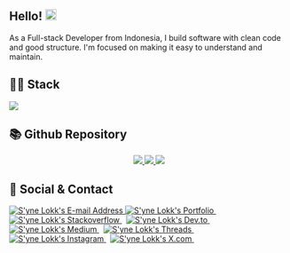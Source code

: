 <p align="center">
<h2>Hello! <img src="https://user-images.githubusercontent.com/43292234/179925738-4df11b89-1924-4d3d-82b5-3a197ac4f031.gif" width="20" /></h2>
As a Full-stack Developer from Indonesia, I build software with clean code and good structure. I'm focused on making it easy to understand and maintain.

<h2>👨‍💻 Stack </h2>
<img src='https://skillicons.dev/icons?i=js,ts,cs,nestjs,mongodb,mysql,git,docker&theme=light'>

<h2>📚 Github Repository</h2>
<p align="center">
  <a href="https://github.com/synelokk/microservice-k8s-first-app">
    <img src="https://github-readme-stats-git-masterrstaa-rickstaa.vercel.app/api/pin/?username=synelokk&repo=microservice-k8s-first-app&theme=vision-friendly-dark&hide_border=true&border_radius=0">
  </a>
  <a href="https://github.com/synelokk/nodejs-rabbitmq">
    <img src="https://github-readme-stats-git-masterrstaa-rickstaa.vercel.app/api/pin/?username=synelokk&repo=nodejs-rabbitmq&theme=vision-friendly-dark&hide_border=true&border_radius=0">
  </a>
  <a href="https://github.com/synelokk/nodejs-socket">
    <img src="https://github-readme-stats-git-masterrstaa-rickstaa.vercel.app/api/pin/?username=synelokk&repo=nodejs-socket&theme=vision-friendly-dark&hide_border=true&border_radius=0">
  </a>

 
<h2>📇 Social & Contact</h2>
<div align="left">
  <a href="mailto:synelokk0601@gmail.com" target="_blank" rel="noreferrer"> <img
      alt="S'yne Lokk's E-mail Address"
      src="https://img.shields.io/badge/E&#8209;mail-D14836?style=for-the-badge&logo=gmail&logoColor=white" />
  </a>
  <a href="https://github.com/synelokk" target="_blank" rel="noreferrer"> <img
      alt="S'yne Lokk's Portfolio"
      src="https://img.shields.io/badge/Portfolio-08203A?style=for-the-badge&logo=About.me&logoColor=white" />
  </a>
  &nbsp;
  <a href="https://www.stackoverflow.com/users/18652816/syne-lokk"
    target="_blank" rel="noreferrer"> <img
      alt="S'yne Lokk's Stackoverflow"
      src="https://img.shields.io/badge/stackoverflow-F58025?style=for-the-badge&logo=stackoverflow&logoColor=white" />
  </a>
  &nbsp;
  <a href="https://www.dev.to/synelokk" target="_blank" rel="noreferrer"> <img
      alt="S'yne Lokk's Dev.to"
      src="https://img.shields.io/badge/dev.to-0A0A0A?style=for-the-badge&logo=devdotto&logoColor=white" />
  </a>
  &nbsp;
  <a href="https://synelokk.medium.com/" target="_blank" rel="noreferrer"> <img
      alt="S'yne Lokk's Medium"
      src="https://img.shields.io/badge/Medium-000000?style=for-the-badge&logo=medium&logoColor=white" />
  </a>
  &nbsp;
  <a href="https://www.threads.net/@syne_lokk" target="_blank" rel="noreferrer">
    <img
      alt="S'yne Lokk's Threads"
      src="https://img.shields.io/badge/threads-000000?style=for-the-badge&logo=threads&logoColor=white" />
  </a>
  &nbsp;
  <a href="https://www.instagram.com/syne_lokk" target="_blank"
    rel="noreferrer"> <img
      alt="S'yne Lokk's Instagram"
      src="https://img.shields.io/badge/Instagram-E4405F?style=for-the-badge&logo=Instagram&logoColor=white" />
  </a>
  &nbsp;
  <a href="https://x.com/synelokk" target="_blank" rel="noreferrer"> <img
      alt="S'yne Lokk's X.com"
      src="https://img.shields.io/badge/Twitter-000000?style=for-the-badge&logo=X&logoColor=white" />
  </a>
  &nbsp;
</div>

